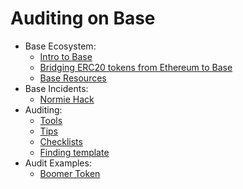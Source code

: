 # Auditing on Base

- Base Ecosystem:
  - [Intro to Base](./chapters/BaseEcosystem/introToBase.md)
  - [Bridging ERC20 tokens from Ethereum to Base](./chapters/BaseEcosystem/bridgingTokens.md)
  - [Base Resources](./chapters/BaseEcosystem/resources.md)
- Base Incidents:
  - [Normie Hack](./chapters/Incidents/NormieHack.md)
- Auditing:
  - [Tools](./chapters/Auditing/tools.md)
  - [Tips](./chapters/Auditing/tips.md)
  - [Checklists](./chapters/Auditing/checklists.md)
  - [Finding template](./chapters/Auditing/template.md)
- Audit Examples:
  - [Boomer Token](./chapters/AuditExamples/BoomerToken.md)